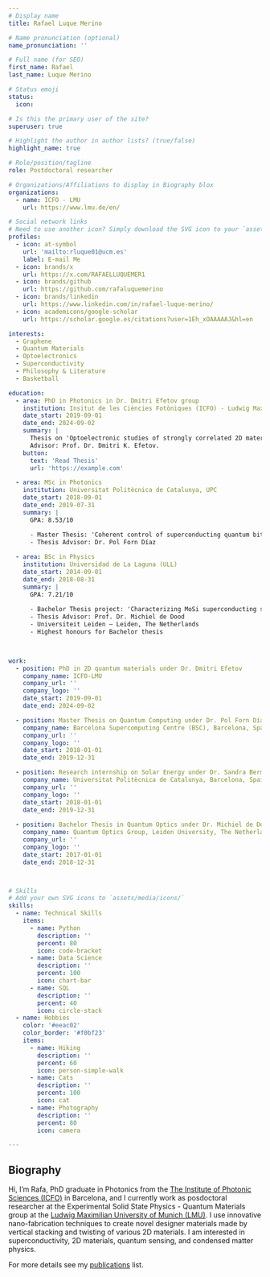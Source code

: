 ```yaml
---
# Display name
title: Rafael Luque Merino

# Name pronunciation (optional)
name_pronunciation: ''

# Full name (for SEO)
first_name: Rafael
last_name: Luque Merino

# Status emoji
status:
  icon: 

# Is this the primary user of the site?
superuser: true

# Highlight the author in author lists? (true/false)
highlight_name: true

# Role/position/tagline
role: Postdoctoral researcher

# Organizations/Affiliations to display in Biography blox
organizations:
  - name: ICFO - LMU
    url: https://www.lmu.de/en/

# Social network links
# Need to use another icon? Simply download the SVG icon to your `assets/media/icons/` folder.
profiles:
  - icon: at-symbol
    url: 'mailto:rluque01@ucm.es'
    label: E-mail Me
  - icon: brands/x
    url: https://x.com/RAFAELLUQUEMER1
  - icon: brands/github
    url: https://github.com/rafaluquemerino
  - icon: brands/linkedin
    url: https://www.linkedin.com/in/rafael-luque-merino/
  - icon: academicons/google-scholar
    url: https://scholar.google.es/citations?user=1Eh_xOAAAAAJ&hl=en

interests:
  - Graphene
  - Quantum Materials
  - Optoelectronics
  - Superconductivity
  - Philosophy & Literature
  - Basketball

education:
  - area: PhD in Photonics in Dr. Dmitri Efetov group
    institution: Insitut de les Ciències Fotòniques (ICFO) - Ludwig Maximilian university (LMU)
    date_start: 2019-09-01
    date_end: 2024-09-02
    summary: |
      Thesis on 'Optoelectronic studies of strongly correlated 2D materials'.
      Advisor: Prof. Dr. Dmitri K. Efetov.
    button:
      text: 'Read Thesis'
      url: 'https://example.com'

  - area: MSc in Photonics
    institution: Universitat Politècnica de Catalunya, UPC
    date_start: 2018-09-01
    date_end: 2019-07-31
    summary: |
      GPA: 8.53/10

      - Master Thesis: 'Coherent control of superconducting quantum bits'
      - Thesis Advisor: Dr. Pol Forn Díaz
  
  - area: BSc in Physics
    institution: Universidad de La Laguna (ULL)
    date_start: 2014-09-01
    date_end: 2018-08-31
    summary: |
      GPA: 7.21/10
      
      - Bachelor Thesis project: 'Characterizing MoSi superconducting single photon detectors'
      - Thesis Advisor: Prof. Dr. Michiel de Dood
      - Universiteit Leiden – Leiden, The Netherlands
      - Highest honours for Bachelor thesis


  
work:
  - position: PhD in 2D quantum materials under Dr. Dmitri Efetov
    company_name: ICFO-LMU
    company_url: ''
    company_logo: ''
    date_start: 2019-09-01
    date_end: 2024-09-02

  - position: Master Thesis on Quantum Computing under Dr. Pol Forn Díaz
    company_name: Barcelona Supercomputing Centre (BSC), Barcelona, Spain
    company_url: ''
    company_logo: ''
    date_start: 2018-01-01
    date_end: 2019-12-31

  - position: Research internship on Solar Energy under Dr. Sandra Bermejo
    company_name: Universitat Politècnica de Catalunya, Barcelona, Spain
    company_url: ''
    company_logo: ''
    date_start: 2018-01-01
    date_end: 2019-12-31
   
  - position: Bachelor Thesis in Quantum Optics under Dr. Michiel de Dood
    company_name: Quantum Optics Group, Leiden University, The Netherlands
    company_url: ''
    company_logo: ''
    date_start: 2017-01-01
    date_end: 2018-12-31



# Skills
# Add your own SVG icons to `assets/media/icons/`
skills:
  - name: Technical Skills
    items:
      - name: Python
        description: ''
        percent: 80
        icon: code-bracket
      - name: Data Science
        description: ''
        percent: 100
        icon: chart-bar
      - name: SQL
        description: ''
        percent: 40
        icon: circle-stack
  - name: Hobbies
    color: '#eeac02'
    color_border: '#f0bf23'
    items:
      - name: Hiking
        description: ''
        percent: 60
        icon: person-simple-walk
      - name: Cats
        description: ''
        percent: 100
        icon: cat
      - name: Photography
        description: ''
        percent: 80
        icon: camera

---
```


## Biography

Hi, I’m Rafa, PhD graduate in Photonics from the [The Institute of Photonic Sciences (ICFO)](https://www.icfo.eu/) in Barcelona, and I currently work as posdoctoral researcher at the Experimental Solid State Physics - Quantum Materials group at the [Ludwig Maximilian University of Munich (LMU)](https://www.quantummatter.physik.lmu.de/). I use innovative nano-fabrication techniques to create novel designer materials made by vertical stacking and twisting of various 2D materials. I am interested in superconductivity, 2D materials, quantum sensing, and condensed matter physics.

For more details see my [publications](https://rafaluquemerino.github.io/#publications) list.
